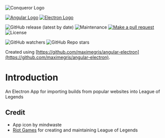 ![Conqueror Logo](https://github.com/jisaacfriend/league-conqueror/blob/master/src/assets/images/logo.png)

[![Angular Logo](https://www.vectorlogo.zone/logos/angular/angular-icon.svg)](https://angular.io/) [![Electron Logo](https://www.vectorlogo.zone/logos/electronjs/electronjs-icon.svg)](https://electronjs.org/)

![GitHub release (latest by date)](https://img.shields.io/github/v/release/jisaacfriend/league-conqueror)
![Maintenance](https://img.shields.io/maintenance/yes/2020)
[![Make a pull request](https://img.shields.io/badge/PRs-Welcome-brightgreen)](/pulls)
![License](https://img.shields.io/badge/License-MIT-brightgreen)

![GitHub watchers](https://img.shields.io/github/watchers/jisaacfriend/league-conqueror?label=Watch%20on%20Github&style=social)
![GitHub Repo stars](https://img.shields.io/github/stars/jisaacfriend/league-conqueror?style=social)

Created using [https://github.com/maximegris/angular-electron](https://github.com/maximegris/angular-electron).

# Introduction

An Electron App for importing builds from popular websites into League of Legends

## Credit
* App icon by mindwaste
* [Riot Games](https://www.riotgames.com/) for creating and maintaining League of Legends
